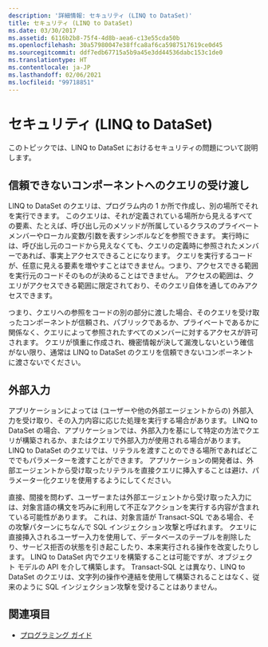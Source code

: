 ```yaml
---
description: '詳細情報: セキュリティ (LINQ to DataSet)'
title: セキュリティ (LINQ to DataSet)
ms.date: 03/30/2017
ms.assetid: 6116b2b8-75f4-4d8b-aea6-c13e55cda50b
ms.openlocfilehash: 30a57980047e38ffca8af6ca5987517619ce0d45
ms.sourcegitcommit: ddf7edb67715a5b9a45e3dd44536dabc153c1de0
ms.translationtype: HT
ms.contentlocale: ja-JP
ms.lasthandoff: 02/06/2021
ms.locfileid: "99718851"
---
```

# <a name="security-linq-to-dataset"></a>セキュリティ (LINQ to DataSet)

このトピックでは、LINQ to DataSet におけるセキュリティの問題について説明します。  
  
## <a name="passing-a-query-to-an-untrusted-component"></a>信頼できないコンポーネントへのクエリの受け渡し  

 LINQ to DataSet のクエリは、プログラム内の 1 か所で作成し、別の場所でそれを実行できます。 このクエリは、それが定義されている場所から見えるすべての要素、たとえば、呼び出し元のメソッドが所属しているクラスのプライベート メンバーやローカル変数/引数を表すシンボルなどを参照できます。 実行時には、呼び出し元のコードから見えなくても、クエリの定義時に参照されたメンバーであれば、事実上アクセスできることになります。 クエリを実行するコードが、任意に見える要素を増やすことはできません。つまり、アクセスできる範囲を実行元のコードそのものが決めることはできません。 アクセスの範囲は、クエリがアクセスできる範囲に限定されており、そのクエリ自体を通してのみアクセスできます。  
  
 つまり、クエリへの参照をコードの別の部分に渡した場合、そのクエリを受け取ったコンポーネントが信頼され、パブリックであるか、プライベートであるかに関係なく、クエリによって参照されたすべてのメンバーに対するアクセスが許可されます。 クエリが慎重に作成され、機密情報が決して漏洩しないという確信がない限り、通常は LINQ to DataSet のクエリを信頼できないコンポーネントに渡さないでください。  
  
## <a name="external-input"></a>外部入力  

 アプリケーションによっては (ユーザーや他の外部エージェントからの) 外部入力を受け取り、その入力内容に応じた処理を実行する場合があります。  LINQ to DataSet の場合、アプリケーションでは、外部入力を基にして特定の方法でクエリが構築されるか、またはクエリで外部入力が使用される場合があります。 LINQ to DataSet のクエリでは、リテラルを渡すことのできる場所であればどこででもパラメーターを渡すことができます。 アプリケーションの開発者は、外部エージェントから受け取ったリテラルを直接クエリに挿入することは避け、パラメーター化クエリを使用するようにしてください。  
  
 直接、間接を問わず、ユーザーまたは外部エージェントから受け取った入力には、対象言語の構文を巧みに利用して不正なアクションを実行する内容が含まれている可能性があります。 これは、対象言語が Transact-SQL である場合、その攻撃パターンにちなんで SQL インジェクション攻撃と呼ばれます。 クエリに直接挿入されるユーザー入力を使用して、データベースのテーブルを削除したり、サービス拒否の状態を引き起こしたり、本来実行される操作を改変したりします。 LINQ to DataSet 内でクエリを構築することは可能ですが、オブジェクト モデルの API を介して構築します。 Transact-SQL とは異なり、LINQ to DataSet のクエリは、文字列の操作や連結を使用して構築されることはなく、従来のように SQL インジェクション攻撃を受けることはありません。  
  
## <a name="see-also"></a>関連項目

- [プログラミング ガイド](programming-guide-linq-to-dataset.md)
